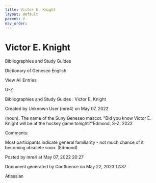 ```yaml
---
title: Victor E. Knight
layout: default
parent: V
nav_order:
---
```


# Victor E. Knight

Bibliographies and Study Guides

Dictionary of Geneseo English

View All Entries

U-Z

Bibliographies and Study Guides : Victor E. Knight

Created by  Unknown User (mre4) on May 07, 2022

(noun). The name of the Suny Geneseo mascot. &quot;Did you know Victor E. Knight will be at the hockey game tonight?&quot;Edmond, S-Z, 2022

Comments:

Most participants indicate general familiarity - not much chance of it becoming obsolete soon. (Edmond)

Posted by mre4 at May 07, 2022 20:27

Document generated by Confluence on May 22, 2023 12:37

Atlassian
